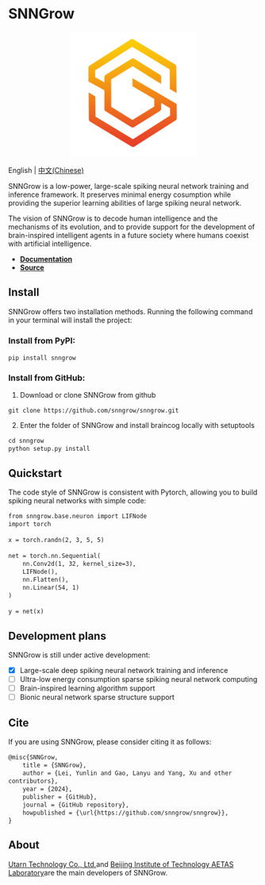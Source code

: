 # SNNGrow

<p align="center">
  	<img alt="SNNGrow" src="./docs/source/_static/logo.png" width=50%>
</p>

English | [中文(Chinese)](./README_zh_CN.md) 

SNNGrow is a low-power, large-scale spiking neural network training and inference framework. It preserves minimal energy cosumption while providing the superior learning abilities of large spiking neural network.

The vision of SNNGrow is to decode human intelligence and the mechanisms of its evolution, and to provide support for the development of brain-inspired intelligent agents in a future society where humans coexist with artificial intelligence.

- **[Documentation](https://snngrow.readthedocs.io/)**
- **[Source](https://github.com/snngrow/snngrow/)**

## Install

SNNGrow offers two installation methods.
Running the following command in your terminal will install the project:
### Install from PyPI:

```
pip install snngrow
```
### Install from GitHub:

1.  Download or clone SNNGrow from github
```
git clone https://github.com/snngrow/snngrow.git
```
2.  Enter the folder of SNNGrow and install braincog locally with setuptools
```
cd snngrow
python setup.py install
```

## Quickstart

The code style of SNNGrow is consistent with Pytorch, allowing you to build spiking neural networks with simple code:
```
from snngrow.base.neuron import LIFNode
import torch

x = torch.randn(2, 3, 5, 5)

net = torch.nn.Sequential(
    nn.Conv2d(1, 32, kernel_size=3),
    LIFNode(),
    nn.Flatten(),
    nn.Linear(54, 1)
)

y = net(x)
```

## Development plans

SNNGrow is still under active development:
- [x] Large-scale deep spiking neural network training and inference
- [ ] Ultra-low energy consumption sparse spiking neural network computing
- [ ] Brain-inspired learning algorithm support
- [ ] Bionic neural network sparse structure support

## Cite

If you are using SNNGrow, please consider citing it as follows:
```
@misc{SNNGrow,
    title = {SNNGrow},
    author = {Lei, Yunlin and Gao, Lanyu and Yang, Xu and other contributors},
    year = {2024},
    publisher = {GitHub},
    journal = {GitHub repository},
    howpublished = {\url{https://github.com/snngrow/snngrow}},
}
```

## About

[Utarn Technology Co., Ltd.](https://www.utarn.com/w/home)and [Beijing Institute of Technology AETAS Laboratory](https://www.aetasbit.com/)are the main developers of SNNGrow.
